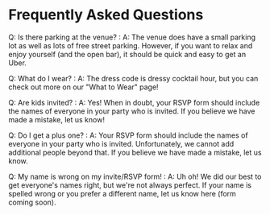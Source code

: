 # Frequently Asked Questions

Q: Is there parking at the venue?
: A: The venue does have a small parking lot as well as lots of
free street parking. However, if you want to relax and enjoy
yourself (and the open bar), it should be quick and easy to get
an Uber.



Q: What do I wear?
: A: The dress code is dressy cocktail hour, but you can check out
more on our "What to Wear" page!



Q: Are kids invited?
: A: Yes! When in doubt, your RSVP form should include the names of
everyone in your party who is invited. If you believe we have
made a mistake, let us know!



Q: Do I get a plus one?
: A: Your RSVP form should include the names of everyone in your
party who is invited. Unfortunately, we cannot add additional
people beyond that. If you believe we have made a mistake, let us
know.



Q: My name is wrong on my invite/RSVP form!
: A: Uh oh! We did our best to get everyone's names right, but
we're not always perfect. If your name is spelled wrong or you
prefer a different name, let us know here (form coming soon).
